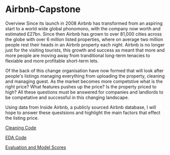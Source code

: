 # Airbnb-Capstone

Overview
Since its launch in 2008 Airbnb has transformed from an aspiring start to a world wide global phonomono, with the company now worth and estimated £27bn. Since then Airbnb has grown to over 81,000 cities across the globe with over 6 million listed properties, where on average two million people rest their heads in an Airbnb property each night. Airbnb is no longer just for the visiting tourists, this growth and success as meant that more and more people are moving away from tranditional long-term tenacies to flexiable and more profitable short-term lets.

Of the back of this change organisation have now formed that will look after people's listings managing everything from uploading the property, cleaning and managing guest. As the market becomes more competstive what is the right price? What features pushes up the price? Is the property priced to high? All these questions must be answered for companies and landlords to be competative and successful in this changing landscape.

Using data from Inside Airbnb, a publicly sourced Airbnb database, I will hope to answer these questsions and highlight the main factors that effect the listing price.

[Cleaning Code](https://github.com/MichaelFurness/Airbnb-Capstone/blob/master/AirBnB%20Completed%20cleaning%20code.ipynb)

[EDA Code](https://github.com/MichaelFurness/Airbnb-Capstone/blob/master/Capstone%20EDA.ipynb)

[Evaluation and Model Scores](https://github.com/MichaelFurness/Airbnb-Capstone/blob/master/Technical%20Report.ipynb)

